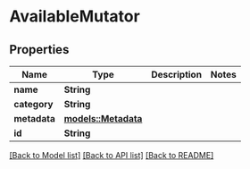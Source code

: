 # AvailableMutator

## Properties

Name | Type | Description | Notes
------------ | ------------- | ------------- | -------------
**name** | **String** |  | 
**category** | **String** |  | 
**metadata** | [**models::Metadata**](Metadata.md) |  | 
**id** | **String** |  | 

[[Back to Model list]](../README.md#documentation-for-models) [[Back to API list]](../README.md#documentation-for-api-endpoints) [[Back to README]](../README.md)


